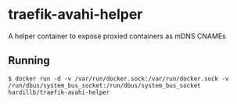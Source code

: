 # traefik-avahi-helper

A helper container to expose proxied containers as mDNS CNAMEs

## Running

```
$ docker run -d -v /var/run/docker.sock:/var/run/docker.sock -v /run/dbus/system_bus_socket:/run/dbus/system_bus_socket hardillb/traefik-avahi-helper 
```